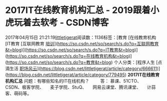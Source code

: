 # 2017IT在线教育机构汇总 - 2019跟着小虎玩着去软考 - CSDN博客
2017年04月15日 21:21:19[littletigerat](https://me.csdn.net/littletigerat)阅读数：1136标签：[教育																[在线教育机构																[IT教育																[互联网教育																[培训](https://so.csdn.net/so/search/s.do?q=培训&t=blog)](https://so.csdn.net/so/search/s.do?q=互联网教育&t=blog)](https://so.csdn.net/so/search/s.do?q=IT教育&t=blog)](https://so.csdn.net/so/search/s.do?q=在线教育机构&t=blog)](https://so.csdn.net/so/search/s.do?q=教育&t=blog)
个人分类：[程序人生																[点滴生活																[职场风云](https://blog.csdn.net/littletigerat/article/category/774453)](https://blog.csdn.net/littletigerat/article/category/666611)](https://blog.csdn.net/littletigerat/article/category/779495)
**2017IT在线教育机构汇总**
问题：有哪些知名的IT在线机构？ 
       答：
慕课、51CTO、
    CSDN、极客学院、
    麦子学院、StuQ、
    网易云课堂、腾讯课堂、
    计蒜客、萌码等。
